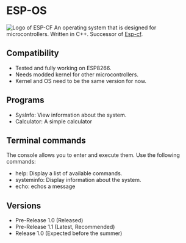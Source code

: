 # ESP-OS
![Logo of ESP-CF](https://github.com/Pepe-57/esp-os/blob/main/esp-os_logo.jpeg)
An operating system that is designed for microcontrollers. Written in C++. Successor of [Esp-cf](https://github.com/Pepe-57/esp-cf).
## Compatibility
- Tested and fully working on ESP8266.
- Needs modded kernel for other microcontrollers.
- Kernel and OS need to be the same version for now.
## Programs
- SysInfo: View information about the system.
- Calculator: A simple calculator
## Terminal commands
The console allows you to enter and execute them. Use the following commands:
- help: Display a list of available commands.
- systeminfo: Display information about the system.
- echo: echos a message
## Versions
- Pre-Release 1.0 (Released)
- Pre-Release 1.1 (Latest, Recommended)
- Release 1.0 (Expected before the summer)
